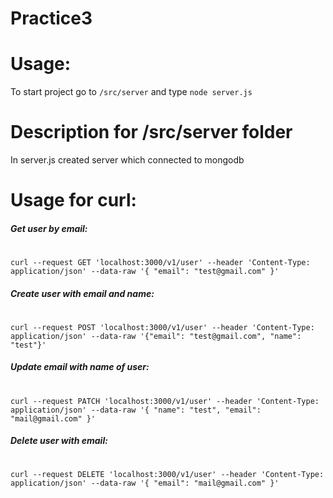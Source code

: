 # Practice3
# Usage:
 To start project go to ```/src/server``` and type ```node server.js```
 
# Description for /src/server folder
In server.js created server which connected to mongodb

# Usage for curl:
##### Get user by email:
#
```
curl --request GET 'localhost:3000/v1/user' --header 'Content-Type: application/json' --data-raw '{ "email": "test@gmail.com" }'
```
##### Create user with email and name:
#
```
curl --request POST 'localhost:3000/v1/user' --header 'Content-Type: application/json' --data-raw '{"email": "test@gmail.com", "name": "test"}'
```
##### Update email with name of user:
#
```
curl --request PATCH 'localhost:3000/v1/user' --header 'Content-Type: application/json' --data-raw '{ "name": "test", "email": "mail@gmail.com" }'
```
##### Delete user with email:
#
```
curl --request DELETE 'localhost:3000/v1/user' --header 'Content-Type: application/json' --data-raw '{ "email": "mail@gmail.com" }'
```
